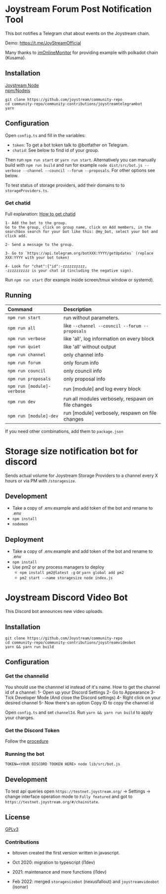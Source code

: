 # Joystream Forum Post Notification Tool

This bot notifies a Telegram chat about events on the Joystream chain.

Demo: https://t.me/JoyStreamOfficial

Many thanks to [imOnlineMonitor](https://github.com/fkbenjamin/imOnlineMonitor) for providing example with polkadot chain (Kusama).

## Installation

[Joystream Node](https://github.com/Joystream/helpdesk/tree/master/roles/validators#instructions)\
[npm/Nodejs](https://github.com/Joystream/helpdesk/tree/master/roles/storage-providers#install-yarn-and-node-on-linux)

```
git clone https://github.com/joystream/community-repo
cd community-repo/community-contributions/joystreamtelegrambot
yarn
```

## Configuration

Open `config.ts` and fill in the variables:

- `token`: To get a bot token talk to @botfather on Telegram.
- `chatid`: See below to find id of your group.

Then run `npm run start` or `yarn run start`.
Alternatively you can manually build with `npm run build` and run for example `node dist/src/bot.js --verbose --channel --council --forum --proposals`.
For other options see below.

To test status of storage providers, add their domains to to `storageProviders.ts`.

### Get chatid

Full explanation: [How to get chatid](https://stackoverflow.com/questions/32423837/telegram-bot-how-to-get-a-group-chat-id)

```
1- Add the bot to the group.
Go to the group, click on group name, click on Add members, in the searchbox search for your bot like this: @my_bot, select your bot and click add.

2- Send a message to the group.

3- Go to `https://api.telegram.org/botXXX:YYYY/getUpdates` (replace XXX:YYYY with your bot token)

4- Look for "chat":{"id":-zzzzzzzzzz,
-zzzzzzzzzz is your chat id (including the negative sign).
```

Run `npm run start` (for example inside screen/tmux window or systemd).

## Running

| Command                    | Description                                        |
| :------------------------- | :------------------------------------------------- |
| `npm run start`            | run without parameters.                            |
| `npm run all`              | like `--channel --council --forum --proposals`     |
| `npm run verbose`          | like 'all', log information on every block         |
| `npm run quiet`            | like 'all' without output                          |
| `npm run channel`          | only channel info                                  |
| `npm run forum`            | only forum info                                    |
| `npm run council`          | only council info                                  |
| `npm run proposals`        | only proposal info                                 |
| `npm run [module]-verbose` | run [module] and log every block                   |
| `npm run dev`              | run all modules verbosely, respawn on file changes |
| `npm run [module]-dev`     | run [module] verbosely, respawn on file changes    |

If you need other combinations, add them to `package.json`


# Storage size notification bot for discord

Sends actual volume for Joystream Storage Providers to a channel every X hours or via PM with `/storagesize`.

## Development

- Take a copy of .env.example and add token of the bot and rename to .env
- `npm install`
- `nodemon`

## Deployment

- Take a copy of .env.example and add token of the bot and rename to .env
- `npm install`
- Use pm2 or any process managers to deploy
  - `npm install pm2@latest -g`
    or
    `yarn global add pm2`
  - `pm2 start --name storagesize node index.js`


# Joystream Discord Video Bot ####

This Discord bot announces new video uploads. 

## Installation

```
git clone https://github.com/Joystream/community-repo
cd community-repo/community-contributions/joystreamvideobot 
yarn && yarn run build
```

## Configuration

### Get the channelid

You should use the channnel id instead of it's name.
How to get the channel id of a channel:
1- Open up your Discord Settings
2- Go to Appearance
3- Tick Developer Mode (And close the Discord settings)
4- Right click on your desired channel
5- Now there's an option Copy ID to copy the channel id

Open `config.ts` and set `channelId`.
Run `yarn && yarn run build` to apply your changes. 

### Get the Discord Token

Follow the [procedure](https://github.com/Joystream/community-repo/tree/master/community-contributions/discordbot)


### Running the bot

`TOKEN=<YOUR DISCORD TOOKEN HERE> node lib/src/bot.js`


## Development

To test api queries open `https://testnet.joystream.org/` -> Settings -> change interface operation mode to `Fully featured` and got to `https://testnet.joystream.org/#/chainstate`.

## License

[GPLv3](https://github.com/bitoven-dev/joystreamtelegrambot/blob/master/LICENSE)

### Contributions

- bitoven created the first version written in javascript.

- Oct 2020: migration to typescript (l1dev)

- 2021: maintenance and more functions (l1dev)

- Feb 2022: merged `storagesizebot` (nexusfallout) and `joystreamvideobot` (isonar)

